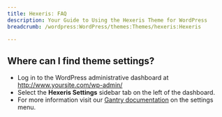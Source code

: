 ```yaml
---
title: Hexeris: FAQ
description: Your Guide to Using the Hexeris Theme for WordPress
breadcrumb: /wordpress:WordPress/themes:Themes/hexeris:Hexeris

---
```


Where can I find theme settings?
-----
* Log in to the WordPress administrative dashboard at http://www.yoursite.com/wp-admin/
* Select the **Hexeris Settings** sidebar tab on the left of the dashboard.
* For more information visit our [Gantry documentation][gantry] on the settings menu.



[gantry]: http://gantry-framework.org/documentation/wordpress/configure/
